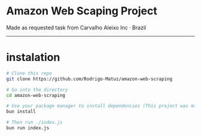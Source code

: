 # Amazon Web Scaping Project

Made as requested task from Carvalho Aleixo Inc · Brazil

---

# instalation 
```bash
# Clone this repo
git clone https://github.com/Rodrigo-Matuz/amazon-web-scraping

# Go into the directory
cd amazon-web-scraping

# Use your package manager to install dependencies (This project was made using bun, but you can use pretty much anything)
bun install

# Then run ./index.js
bun run index.js
```


